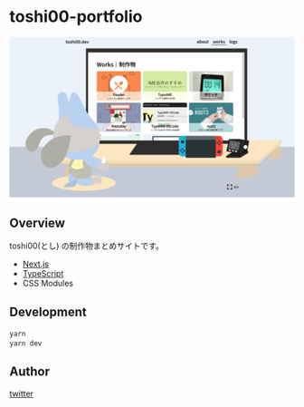 # toshi00-portfolio

![portfolio](https://github.com/toshi-pono/toshi00-portfolio/blob/main/public/works/portfolio.png)

## Overview

toshi00(とし) の制作物まとめサイトです。

- [Next.js](https://nextjs.org/)
- [TypeScript](https://www.typescriptlang.org/)
- CSS Modules

## Development

```bash
yarn
yarn dev
```

## Author

[twitter](https://twitter.com/toshi00_p)
